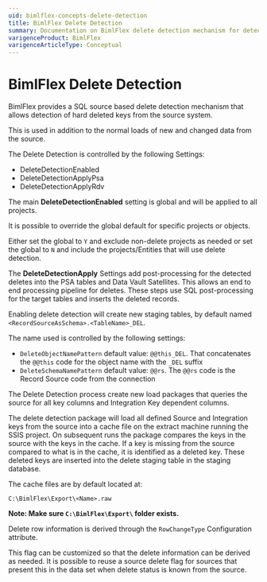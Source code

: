 ```yaml
---
uid: bimlflex-concepts-delete-detection
title: BimlFlex Delete Detection
summary: Documentation on BimlFlex delete detection mechanism for detection of hard deleted keys from a source system
varigenceProduct: BimlFlex
varigenceArticleType: Conceptual
---
```

# BimlFlex Delete Detection

BimlFlex provides a SQL source based delete detection mechanism that allows detection of hard deleted keys from the source system.

This is used in addition to the normal loads of new and changed data from the source.

The Delete Detection is controlled by the following Settings:

* DeleteDetectionEnabled
* DeleteDetectionApplyPsa
* DeleteDetectionApplyRdv

The main **DeleteDetectionEnabled** setting is global and will be applied to all projects.

It is possible to override the global default for specific projects or objects.

Either set the global to `Y` and exclude non-delete projects as needed or set the global to `N` and include the projects/Entities that will use delete detection.

The **DeleteDetectionApply** Settings add post-processing for the detected deletes into the PSA tables and Data Vault Satellites. This allows an end to end processing pipeline for deletes. These steps use SQL post-processing for the target tables and inserts the deleted records.

Enabling delete detection will create new staging tables, by default named `<RecordSourceAsSchema>.<TableName>_DEL`.

The name used is controlled by the following settings:

* `DeleteObjectNamePattern` default value: `@@this_DEL`. That concatenates the `@@this` code for the object name with the `_DEL` suffix
* `DeleteSchemaNamePattern` default value: `@@rs`. The `@@rs` code is the Record Source code from the connection

The Delete Detection process create new load packages that queries the source for all key columns and Integration Key dependent columns.

The delete detection package will load all defined Source and Integration keys from the source into a cache file on the extract machine running the SSIS project. On subsequent runs the package compares the keys in the source with the keys in the cache. If a key is missing from the source compared to what is in the cache, it is identified as a deleted key. These deleted keys are inserted into the delete staging table in the staging database.

The cache files are by default located at:

`C:\BimlFlex\Export\<Name>.raw`

**Note: Make sure `C:\BimlFlex\Export\` folder exists.**

Delete row information is derived through the `RowChangeType` Configuration attribute.

This flag can be customized so that the delete information can be derived as needed. It is possible to reuse a source delete flag for sources that present this in the data set when delete status is known from the source.
